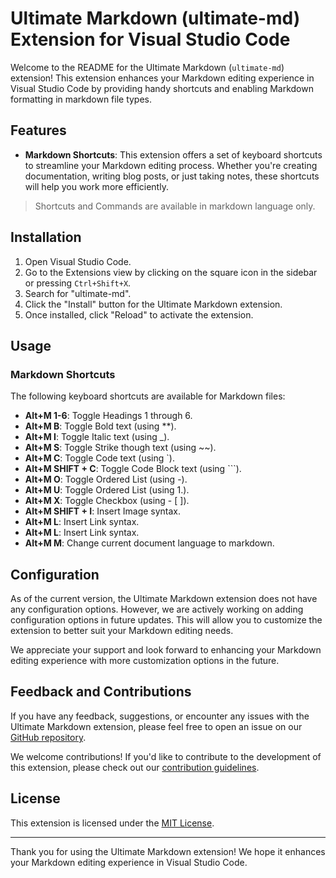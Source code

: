 # Ultimate Markdown (ultimate-md) Extension for Visual Studio Code

Welcome to the README for the Ultimate Markdown (`ultimate-md`) extension! This extension enhances your Markdown editing experience in Visual Studio Code by providing handy shortcuts and enabling Markdown formatting in markdown file types.

## Features

- **Markdown Shortcuts**: This extension offers a set of keyboard shortcuts to streamline your Markdown editing process. Whether you're creating documentation, writing blog posts, or just taking notes, these shortcuts will help you work more efficiently.

> Shortcuts and Commands are available in markdown language only.

## Installation

1. Open Visual Studio Code.
2. Go to the Extensions view by clicking on the square icon in the sidebar or pressing `Ctrl+Shift+X`.
3. Search for "ultimate-md".
4. Click the "Install" button for the Ultimate Markdown extension.
5. Once installed, click "Reload" to activate the extension.

## Usage

### Markdown Shortcuts

The following keyboard shortcuts are available for Markdown files:

- **Alt+M 1-6**: Toggle Headings 1 through 6.
- **Alt+M B**: Toggle Bold text (using **).
- **Alt+M I**: Toggle Italic text (using _).
- **Alt+M S**: Toggle Strike though text (using ~~).
- **Alt+M C**: Toggle Code text (using `).
- **Alt+M SHIFT + C**: Toggle Code Block text (using ```).
- **Alt+M O**: Toggle Ordered List (using -).
- **Alt+M U**: Toggle Ordered List (using 1.).
- **Alt+M X**: Toggle Checkbox (using - [ ]).
- **Alt+M SHIFT + I**: Insert Image syntax.
- **Alt+M L**: Insert Link syntax.
- **Alt+M L**: Insert Link syntax.
- **Alt+M M**: Change current document language to markdown.

## Configuration

As of the current version, the Ultimate Markdown extension does not have any configuration options. However, we are actively working on adding configuration options in future updates. This will allow you to customize the extension to better suit your Markdown editing needs.

We appreciate your support and look forward to enhancing your Markdown editing experience with more customization options in the future.

## Feedback and Contributions

If you have any feedback, suggestions, or encounter any issues with the Ultimate Markdown extension, please feel free to open an issue on our [GitHub repository](https://github.com/jagrutgala/ultimate-md).

We welcome contributions! If you'd like to contribute to the development of this extension, please check out our [contribution guidelines](CONTRIBUTING.md).

## License

This extension is licensed under the [MIT License](LICENSE.md).

---

Thank you for using the Ultimate Markdown extension! We hope it enhances your Markdown editing experience in Visual Studio Code.

